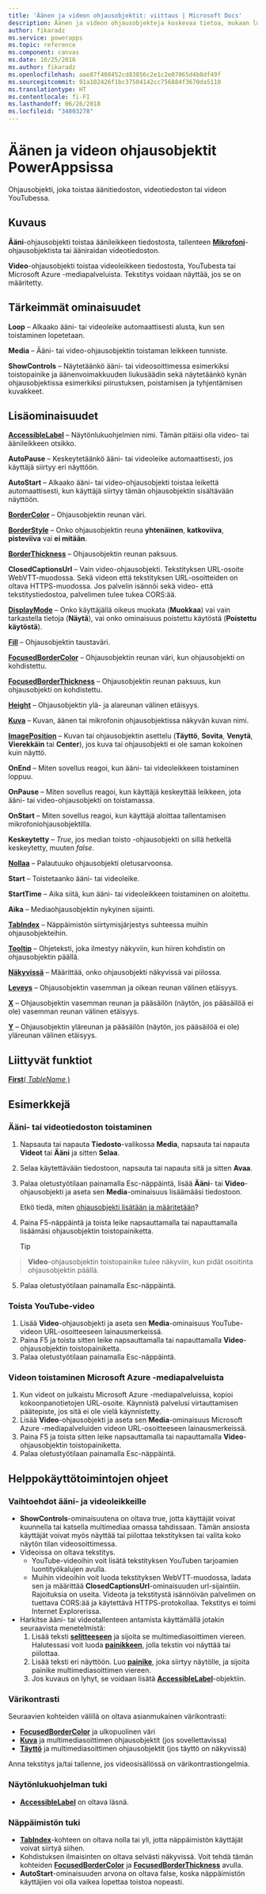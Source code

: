 ```yaml
---
title: 'Äänen ja videon ohjausobjektit: viittaus | Microsoft Docs'
description: Äänen ja videon ohjausobjekteja koskevaa tietoa, mukaan lukien ominaisuuksia ja esimerkkejä
author: fikaradz
ms.service: powerapps
ms.topic: reference
ms.component: canvas
ms.date: 10/25/2016
ms.author: fikaradz
ms.openlocfilehash: aae87f408452cd83856c2e1c2e07065d4b8df49f
ms.sourcegitcommit: 91a102426f1bc37504142cc756884f3670da5110
ms.translationtype: HT
ms.contentlocale: fi-FI
ms.lasthandoff: 06/26/2018
ms.locfileid: "34803278"
---
```

# <a name="audio-and-video-controls-in-powerapps"></a>Äänen ja videon ohjausobjektit PowerAppsissa
Ohjausobjekti, joka toistaa äänitiedoston, videotiedoston tai videon YouTubessa.

## <a name="description"></a>Kuvaus
**Ääni**-ohjausobjekti toistaa äänileikkeen tiedostosta, tallenteen **[Mikrofoni](control-microphone.md)**-ohjausobjektista tai ääniraidan videotiedoston.

**Video**-ohjausobjekti toistaa videoleikkeen tiedostosta, YouTubesta tai Microsoft Azure -mediapalveluista.  Tekstitys voidaan näyttää, jos se on määritetty.

## <a name="key-properties"></a>Tärkeimmät ominaisuudet
**Loop** – Alkaako ääni- tai videoleike automaattisesti alusta, kun sen toistaminen lopetetaan.

**Media** – Ääni- tai video-ohjausobjektin toistaman leikkeen tunniste.

**ShowControls** – Näytetäänkö ääni- tai videosoittimessa esimerkiksi toistopainike ja äänenvoimakkuuden liukusäädin sekä näytetäänkö kynän ohjausobjektissa esimerkiksi piirustuksen, poistamisen ja tyhjentämisen kuvakkeet.

## <a name="additional-properties"></a>Lisäominaisuudet
**[AccessibleLabel](properties-accessibility.md)** – Näytönlukuohjelmien nimi. Tämän pitäisi olla video- tai äänileikkeen otsikko.

**AutoPause** – Keskeytetäänkö ääni- tai videoleike automaattisesti, jos käyttäjä siirtyy eri näyttöön.

**AutoStart** – Alkaako ääni- tai video-ohjausobjekti toistaa leikettä automaattisesti, kun käyttäjä siirtyy tämän ohjausobjektin sisältävään näyttöön.

**[BorderColor](properties-color-border.md)** – Ohjausobjektin reunan väri.

**[BorderStyle](properties-color-border.md)** – Onko ohjausobjektin reuna **yhtenäinen**, **katkoviiva**, **pisteviiva** vai **ei mitään**.

**[BorderThickness](properties-color-border.md)** – Ohjausobjektin reunan paksuus.

**ClosedCaptionsUrl** – Vain video-ohjausobjekti.  Tekstityksen URL-osoite WebVTT-muodossa.  Sekä videon että tekstityksen URL-osoitteiden on oltava HTTPS-muodossa. Jos palvelin isännöi sekä video- että tekstitystiedostoa, palvelimen tulee tukea CORS:ää.

**[DisplayMode](properties-core.md)** – Onko käyttäjällä oikeus muokata (**Muokkaa**) vai vain tarkastella tietoja (**Näytä**), vai onko ominaisuus poistettu käytöstä (**Poistettu käytöstä**).

**[Fill](properties-color-border.md)** – Ohjausobjektin taustaväri.

**[FocusedBorderColor](properties-color-border.md)**  – Ohjausobjektin reunan väri, kun ohjausobjekti on kohdistettu.

**[FocusedBorderThickness](properties-color-border.md)** – Ohjausobjektin reunan paksuus, kun ohjausobjekti on kohdistettu.

**[Height](properties-size-location.md)** – Ohjausobjektin ylä- ja alareunan välinen etäisyys.

**[Kuva](properties-visual.md)** – Kuvan, äänen tai mikrofonin ohjausobjektissa näkyvän kuvan nimi.

**[ImagePosition](properties-visual.md)** – Kuvan tai ohjausobjektin asettelu (**Täyttö**, **Sovita**, **Venytä**, **Vierekkäin** tai **Center**), jos kuva tai ohjausobjekti ei ole saman kokoinen kuin näyttö.

**OnEnd** – Miten sovellus reagoi, kun ääni- tai videoleikkeen toistaminen loppuu.

**OnPause** – Miten sovellus reagoi, kun käyttäjä keskeyttää leikkeen, jota ääni- tai video-ohjausobjekti on toistamassa.

**OnStart** – Miten sovellus reagoi, kun käyttäjä aloittaa tallentamisen mikrofoniohjausobjektilla.

**Keskeytetty** – *True*, jos median toisto -ohjausobjekti on sillä hetkellä keskeytetty, muuten *false*.

**[Nollaa](properties-core.md)**  – Palautuuko ohjausobjekti oletusarvoonsa.

**Start** – Toistetaanko ääni- tai videoleike.

**StartTime** – Aika siitä, kun ääni- tai videoleikkeen toistaminen on aloitettu.

**Aika** – Mediaohjausobjektin nykyinen sijainti.

**[TabIndex](properties-accessibility.md)** – Näppäimistön siirtymisjärjestys suhteessa muihin ohjausobjekteihin.

**[Tooltip](properties-core.md)** – Ohjeteksti, joka ilmestyy näkyviin, kun hiiren kohdistin on ohjausobjektin päällä.

**[Näkyvissä](properties-core.md)** – Määrittää, onko ohjausobjekti näkyvissä vai piilossa.

**[Leveys](properties-size-location.md)** – Ohjausobjektin vasemman ja oikean reunan välinen etäisyys.

**[X](properties-size-location.md)** – Ohjausobjektin vasemman reunan ja pääsäilön (näytön, jos pääsäilöä ei ole) vasemman reunan välinen etäisyys.

**[Y](properties-size-location.md)** – Ohjausobjektin yläreunan ja pääsäilön (näytön, jos pääsäilöä ei ole) yläreunan välinen etäisyys.

## <a name="related-functions"></a>Liittyvät funktiot
[**First**( *TableName* )](../functions/function-first-last.md)

## <a name="examples"></a>Esimerkkejä
### <a name="play-an-audio-or-video-file"></a>Ääni- tai videotiedoston toistaminen
1. Napsauta tai napauta **Tiedosto**-valikossa **Media**, napsauta tai napauta **Videot** tai **Ääni** ja sitten **Selaa**.
2. Selaa käytettävään tiedostoon, napsauta tai napauta sitä ja sitten **Avaa**.
3. Palaa oletustyötilaan painamalla Esc-näppäintä, lisää **Ääni**- tai **Video**-ohjausobjekti ja aseta sen **Media**-ominaisuus lisäämääsi tiedostoon.

    Etkö tiedä, miten [ohjausobjekti lisätään ja määritetään](../add-configure-controls.md)?
4. Paina F5-näppäintä ja toista leike napsauttamalla tai napauttamalla lisäämäsi ohjausobjektin toistopainiketta.

    > [!TIP]
> **Video**-ohjausobjektin toistopainike tulee näkyviin, kun pidät osoitinta ohjausobjektin päällä.
5. Palaa oletustyötilaan painamalla Esc-näppäintä.

### <a name="play-a-youtube-video"></a>Toista YouTube-video
1. Lisää **Video**-ohjausobjekti ja aseta sen **Media**-ominaisuus YouTube-videon URL-osoitteeseen lainausmerkeissä.
2. Paina F5 ja toista sitten leike napsauttamalla tai napauttamalla **Video**-ohjausobjektin toistopainiketta.
3. Palaa oletustyötilaan painamalla Esc-näppäintä.

### <a name="play-a-video-from-azure-media-services"></a>Videon toistaminen Microsoft Azure -mediapalveluista
1. Kun videot on julkaistu Microsoft Azure -mediapalveluissa, kopioi kokoonpanotietojen URL-osoite. Käynnistä palvelusi virtauttamisen päätepiste, jos sitä ei ole vielä käynnistetty.
1. Lisää **Video**-ohjausobjekti ja aseta sen **Media**-ominaisuus Microsoft Azure -mediapalveluiden videon URL-osoitteeseen lainausmerkeissä.
2. Paina F5 ja toista sitten leike napsauttamalla tai napauttamalla **Video**-ohjausobjektin toistopainiketta.
3. Palaa oletustyötilaan painamalla Esc-näppäintä.


## <a name="accessibility-guidelines"></a>Helppokäyttötoimintojen ohjeet
### <a name="audio-and-video-alternatives"></a>Vaihtoehdot ääni- ja videoleikkeille
* **ShowControls**-ominaisuutena on oltava true, jotta käyttäjät voivat kuunnella tai katsella multimediaa omassa tahdissaan. Tämän ansiosta käyttäjät voivat myös näyttää tai piilottaa tekstityksen tai valita koko näytön tilan videosoittimessa.
* Videoissa on oltava tekstitys.
  *  YouTube-videoihin voit lisätä tekstityksen YouTuben tarjoamien luontityökalujen avulla.
  *  Muihin videoihin voit luoda tekstityksen WebVTT-muodossa, ladata sen ja määrittää **ClosedCaptionsUrl**-ominaisuuden url-sijaintiin. Rajoituksia on useita. Videota ja tekstitystä isännöivän palvelimen on tuettava CORS:ää ja käytettävä HTTPS-protokollaa. Tekstitys ei toimi Internet Explorerissa.
* Harkitse ääni- tai videotallenteen antamista käyttämällä jotakin seuraavista menetelmistä:
  1. Lisää teksti **[selitteeseen](control-text-box.md)** ja sijoita se multimediasoittimen viereen. Halutessasi voit luoda **[painikkeen](control-button.md)**, jolla tekstin voi näyttää tai piilottaa.
  2. Lisää teksti eri näyttöön. Luo **[painike](control-button.md)**, joka siirtyy näytölle, ja sijoita painike multimediasoittimen viereen.
  3. Jos kuvaus on lyhyt, se voidaan lisätä **[AccessibleLabel](properties-accessibility.md)**-objektiin.

### <a name="color-contrast"></a>Värikontrasti
Seuraavien kohteiden välillä on oltava asianmukainen värikontrasti:
* **[FocusedBorderColor](properties-color-border.md)**  ja ulkopuolinen väri
* **[Kuva](properties-visual.md)** ja multimediasoittimen ohjausobjektit (jos sovellettavissa)
* **[Täyttö](properties-color-border.md)** ja multimediasoittimen ohjausobjektit (jos täyttö on näkyvissä)

Anna tekstitys ja/tai tallenne, jos videosisällössä on värikontrastiongelmia.

### <a name="screen-reader-support"></a>Näytönlukuohjelman tuki
* **[AccessibleLabel](properties-accessibility.md)** on oltava läsnä.

### <a name="keyboard-support"></a>Näppäimistön tuki
* **[TabIndex](properties-accessibility.md)**-kohteen on oltava nolla tai yli, jotta näppäimistön käyttäjät voivat siirtyä siihen.
* Kohdistuksen ilmaisinten on oltava selvästi näkyvissä. Voit tehdä tämän kohteiden **[FocusedBorderColor](properties-color-border.md)** ja **[FocusedBorderThickness](properties-color-border.md)** avulla.
* **AutoStart**-ominaisuuden arvona on oltava false, koska näppäimistön käyttäjien voi olla vaikea lopettaa toistoa nopeasti.
